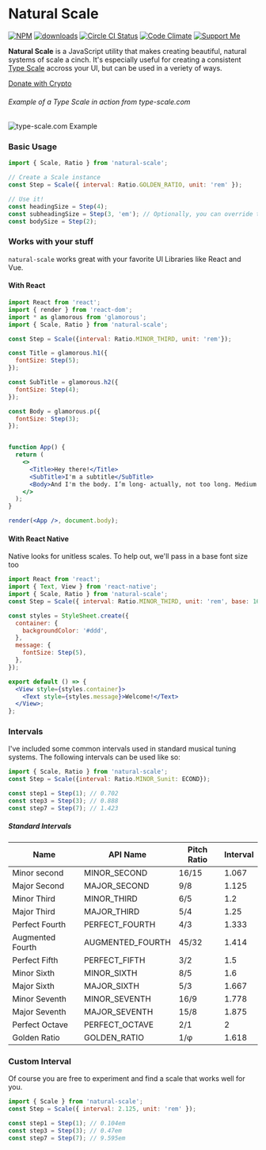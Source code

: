 # Natural Scale

[![NPM][npm-badge-img]][npm-badge-link]
[![downloads][downloads-badge]][npmcharts]
[![Circle CI Status][circle-ci-badge]][circle-ci-url]
[![Code Climate][codeclimate-badge]][codeclimate-url]
[![Support Me][support-badge-image]][support-badge-url]

<!-- [![Coverage Status][coverage-badge]][coverage-url] -->

**Natural Scale** is a JavaScript utility that makes creating beautiful, natural systems of scale a cinch. It's especially useful for creating a consistent [Type Scale](http://type-scale.com) accross your UI, but can be used in a veriety of ways.

<div>
  <a class="donate-with-crypto"
     href="https://commerce.coinbase.com/checkout/ec081042-4a98-42bf-bf04-e882a81db30f">
    <span>Donate with Crypto</span>
  </a>
  <script src="https://commerce.coinbase.com/v1/checkout.js">
  </script>
</div>

###### Example of a Type Scale in action from type-scale.com

![type-scale.com Example](https://jklb-os.s3.amazonaws.com/samples/type-scale--example.gif)

### Basic Usage

```jsx
import { Scale, Ratio } from 'natural-scale';

// Create a Scale instance
const Step = Scale({ interval: Ratio.GOLDEN_RATIO, unit: 'rem' });

// Use it!
const headingSize = Step(4);
const subheadingSize = Step(3, 'em'); // Optionally, you can override the unit of measure
const bodySize = Step(2);
```

### Works with your stuff

`natural-scale` works great with your favorite UI Libraries like React and Vue.

#### With React

```jsx
import React from 'react';
import { render } from 'react-dom';
import * as glamorous from 'glamorous';
import { Scale, Ratio } from 'natural-scale';

const Step = Scale({interval: Ratio.MINOR_THIRD, unit: 'rem'});

const Title = glamorous.h1({
  fontSize: Step(5);
});

const SubTitle = glamorous.h2({
  fontSize: Step(4);
});

const Body = glamorous.p({
  fontSize: Step(3);
});


function App() {
  return (
    <>
      <Title>Hey there!</Title>
      <SubTitle>I'm a subtitle</SubTitle>
      <Body>And I'm the body. I’m long- actually, not too long. Medium length.</Body>
    </>
  );
}

render(<App />, document.body);
```

#### With React Native

Native looks for unitless scales. To help out, we'll pass in a base font size too

```jsx
import React from 'react';
import { Text, View } from 'react-native';
import { Scale, Ratio } from 'natural-scale';
const Step = Scale({ interval: Ratio.MINOR_THIRD, unit: 'rem', base: 16 });

const styles = StyleSheet.create({
  container: {
    backgroundColor: '#ddd',
  },
  message: {
    fontSize: Step(5),
  },
});

export default () => {
  <View style={styles.container}>
    <Text style={styles.message}>Welcome!</Text>
  </View>;
};
```

### Intervals

I've included some common intervals used in standard musical tuning systems. The following intervals can be used like so:

```jsx
import { Scale, Ratio } from 'natural-scale';
const Step = Scale({interval: Ratio.MINOR_Sunit: ECOND});

const step1 = Step(1); // 0.702
const step3 = Step(3); // 0.888
const step7 = Step(7); // 1.423
```

##### Standard Intervals

| Name             | API Name         | Pitch Ratio | Interval |
| ---------------- | ---------------- | ----------- | -------- |
| Minor second     | MINOR_SECOND     | 16/15       | 1.067    |
| Major Second     | MAJOR_SECOND     | 9/8         | 1.125    |
| Minor Third      | MINOR_THIRD      | 6/5         | 1.2      |
| Major Third      | MAJOR_THIRD      | 5/4         | 1.25     |
| Perfect Fourth   | PERFECT_FOURTH   | 4/3         | 1.333    |
| Augmented Fourth | AUGMENTED_FOURTH | 45/32       | 1.414    |
| Perfect Fifth    | PERFECT_FIFTH    | 3/2         | 1.5      |
| Minor Sixth      | MINOR_SIXTH      | 8/5         | 1.6      |
| Major Sixth      | MAJOR_SIXTH      | 5/3         | 1.667    |
| Minor Seventh    | MINOR_SEVENTH    | 16/9        | 1.778    |
| Major Seventh    | MAJOR_SEVENTH    | 15/8        | 1.875    |
| Perfect Octave   | PERFECT_OCTAVE   | 2/1         | 2        |
| Golden Ratio     | GOLDEN_RATIO     | 1/φ         | 1.618    |

### Custom Interval

Of course you are free to experiment and find a scale that works well for you.

```jsx
import { Scale } from 'natural-scale';
const Step = Scale({ interval: 2.125, unit: 'rem' });

const step1 = Step(1); // 0.104em
const step3 = Step(3); // 0.47em
const step7 = Step(7); // 9.595em
```

[npm-badge-img]: https://badge.fury.io/js/natural-scale.svg
[npm-badge-link]: http://badge.fury.io/js/natural-scale
[codeclimate-badge]: https://codeclimate.com/github/jakeleboeuf/natural-scale/badges/gpa.svg
[codeclimate-url]: https://codeclimate.com/github/jakeleboeuf/natural-scale
[coverage-badge]: https://codeclimate.com/github/jakeleboeuf/natural-scale/badges/coverage.svg
[coverage-url]: https://codeclimate.com/github/jakeleboeuf/natural-scale/coverage
[circle-ci-badge]: https://img.shields.io/circleci/project/github/jakeleboeuf/natural-scale.svg
[circle-ci-url]: https://circleci.com/gh/jakeleboeuf/natural-scale
[npmcharts]: http://npmcharts.com/compare/natural-scale
[downloads-badge]: https://img.shields.io/npm/dw/natural-scale.svg
[support-badge-image]: https://img.shields.io/badge/support-jake-0666d0.svg
[support-badge-url]: https://commerce.coinbase.com/checkout/ec081042-4a98-42bf-bf04-e882a81db30f
